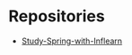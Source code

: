# Repositories
- [Study-Spring-with-Inflearn](https://github.com/Heyna-log/Study-Spring-with-Inflearn.git)
